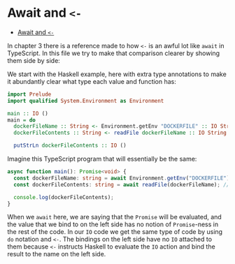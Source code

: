 # Await and `<-`

- [Await and `<-`](#await-and--)

In chapter 3 there is a reference made to how `<-` is an awful lot like `await` in TypeScript. In
this file we try to make that comparison clearer by showing them side by side:

We start with the Haskell example, here with extra type annotations to make it abundantly clear what
type each value and function has:

```haskell
import Prelude
import qualified System.Environment as Environment

main :: IO ()
main = do
  dockerFileName :: String <- Environment.getEnv "DOCKERFILE" :: IO String
  dockerFileContents :: String <- readFile dockerFileName :: IO String

  putStrLn dockerFileContents :: IO ()
```

Imagine this TypeScript program that will essentially be the same:

```typescript
async function main(): Promise<void> {
  const dockerFileName: string = await Environment.getEnv("DOCKERFILE"); // Promise<string>
  const dockerFileContents: string = await readFile(dockerFileName); // Promise<string>

  console.log(dockerFileContents);
}
```

When we `await` here, we are saying that the `Promise` will be evaluated, and the value that we bind
to on the left side has no notion of `Promise`-ness in the rest of the code. In our `IO` code we get
the same type of code by using `do` notation and `<-`. The bindings on the left side have no `IO`
attached to them because `<-` instructs Haskell to evaluate the `IO` action and bind the result to
the name on the left side.
